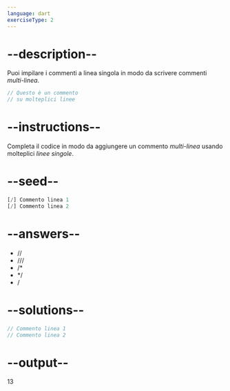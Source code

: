 ```yaml
---
language: dart
exerciseType: 2
---
```


# --description--

Puoi impilare i commenti a linea singola in modo da scrivere commenti _multi-linea_.
```dart
// Questo è un commento
// su molteplici linee
```

# --instructions--

Completa il codice in modo da aggiungere un commento _multi-linea_ usando molteplici _linee singole_.

# --seed--

```dart
[/] Commento linea 1
[/] Commento linea 2
```

# --answers--

- //
- ///
- /*
- */ 
- /

# --solutions--

```dart
// Commento linea 1
// Commento linea 2
```

# --output--

13
